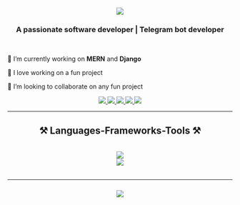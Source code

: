 
<h1 align="center">
    <img src="https://readme-typing-svg.herokuapp.com/?font=Mooli&size=35&center=true&vCenter=true&width=500&height=70&duration=4000&lines=Hi+There!+👋;+I'm+Nebil+Muhidin!;" />
</h1>

<h3 align="center" color="v">A passionate software developer | Telegram bot developer</h3>

<br/>

<div align="left">
 
 🔭 I’m currently working on **MERN** and **Django**
 
 🌱 I love working on a fun project
 
 👯 I’m looking to collaborate on any fun project
 
 </div>
 
<div align="center"> 
    <a href="https://www.linkedin.com/in/nebil-muhidin-5a122022b" target="_blank">
    <img src="https://img.shields.io/badge/LinkedIn-0077B5?style=for-the-badge&logo=linkedin&logoColor=white" target="_blank" />
  </a>
  <a href="https://t.me/nubeyle" target="_blank">
    <img src="https://img.shields.io/badge/Telegram-2CA5E0?style=for-the-badge&logo=telegram&logoColor=white" target="_blank" />
</a>

  <a href="mailto:nebilmuhidinawel@gmail.com">
    <img src="https://img.shields.io/badge/Gmail-333333?style=for-the-badge&logo=gmail&logoColor=red" />
  </a>

  <a href="https://instagram.com/nebil_muhidin?igshid=ZDc4OBmNjlmNQ==" target="_blank">
    <img src="https://img.shields.io/badge/Instagram-E4405F?style=for-the-badge&logo=instagram&logoColor=white" target="_blank" />
</a>

 <a href="https://twitter.com/i/flow/login?redirect_after_login=%2FNebilmuhe" target="_blank">
    <img src="https://img.shields.io/badge/Twitter-1DA1F2?style=for-the-badge&logo=twitter&logoColor=white" target="_blank" />
</a>

</div>

 <hr/>
 
<h2 align="center">⚒️ Languages-Frameworks-Tools ⚒️</h2>
<br/>
<div align="center">
  <a href="https://skillicons.dev">
    <img src="https://skillicons.dev/icons?i=javascript,typescript,react,redux,nodejs,express,python,java,cpp,php,firebase,mongodb,mysql" />
  </a>
    <br>
    <a href="https://skillicons.dev">
    <img src="https://skillicons.dev/icons?i=tailwind,bootstrap,html,css,github,docker,vscode,figma,git,linux" />
    </a>
</div>

<br/>

<hr/>

<h3 align="center">
    <img src="https://readme-typing-svg.herokuapp.com/?font=Mooli&size=25&center=true&vCenter=true&width=500&height=70&duration=4000&lines=Thanks+for+visiting!+✌️;I'm+always+down+to+collab+:)">
</h3>

<br/>

